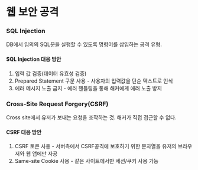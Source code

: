 # 웹 보안 공격
### SQL Injection
DB에서 임의의 SQL문을 실행할 수 있도록 명령어를 삽입하는 공격 유형.
#### SQL Injection 대응 방안
1. 입력 값 검증(데이터 유효성 검증)
2. Prepared Statement 구문 사용 - 사용자의 입력값을 단순 텍스트로 인식
3. 에러 메시지 노출 금지 - 에러 핸들링을 통해 해커에게 에러 노출 방지
### Cross-Site Request Forgery(CSRF)
Cross site에서 유저가 보내는 요청을 조작하는 것. 해커가 직접 접근할 수 없다.
#### CSRF 대응 방안
1. CSRF 토큰 사용 - 서버측에서 CSRF공격에 보호하기 위한 문자열을 유저의 브라우저와 웹 앱에만 자공
2. Same-site Cookie 사용 - 같은 사이트에서만 세션/쿠키 사용 가능